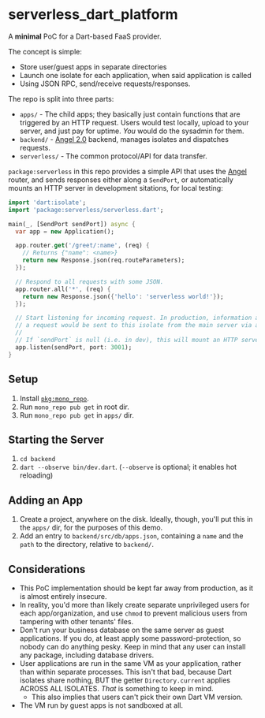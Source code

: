 # serverless_dart_platform
A **minimal** PoC for a Dart-based FaaS provider.

The concept is simple:
* Store user/guest apps in separate directories
* Launch one isolate for each application, when said application is called
* Using JSON RPC, send/receive requests/responses.

The repo is split into three parts:
* `apps/` - The child apps; they basically just contain functions that are triggered
by an HTTP request. Users would test locally, upload to your server, and just pay for
uptime. *You* would do the sysadmin for them.
* `backend/` - [Angel 2.0](https://angel-dart.github.io) backend, manages isolates and dispatches requests.
* `serverless/` - The common protocol/API for data transfer.

`package:serverless` in this repo provides a simple API that uses the
[Angel](https://angel-dart.github.io) router, and sends responses either along a `SendPort`, or automatically
mounts an HTTP server in development sitations, for local testing:

```dart
import 'dart:isolate';
import 'package:serverless/serverless.dart';

main(_, [SendPort sendPort]) async {
  var app = new Application();

  app.router.get('/greet/:name', (req) {
    // Returns {"name": <name>}
    return new Response.json(req.routeParameters);
  });

  // Respond to all requests with some JSON.
  app.router.all('*', (req) {
    return new Response.json({'hello': 'serverless world!'});
  });

  // Start listening for incoming request. In production, information about
  // a request would be sent to this isolate from the main server via a SendPort.
  //
  // If `sendPort` is null (i.e. in dev), this will mount an HTTP server instead.
  app.listen(sendPort, port: 3001);
}
```

## Setup
1. Install [`pkg:mono_repo`](https://github.com/dart-lang/mono_repo).
2. Run `mono_repo pub get` in root dir.
3. Run `mono_repo pub get` in `apps/` dir.

## Starting the Server
1. `cd backend`
2. `dart --observe bin/dev.dart`. (`--observe` is optional; it enables hot reloading)

## Adding an App
1. Create a project, anywhere on the disk. Ideally, though, you'll
put this in the `apps/` dir, for the purposes of this demo.
2. Add an entry to `backend/src/db/apps.json`, containing a `name` and the `path` to the directory, relative to `backend/`.

## Considerations
* This PoC implementation should be kept far away from production, as
it is almost entirely insecure.
* In reality, you'd more than likely create separate unprivileged users
for each app/organization, and use `chmod` to prevent malicious users from tampering
with other tenants' files.
* Don't run your business database on the same server as guest applications. If you do,
at least apply some password-protection, so nobody can do anything pesky. Keep in mind
that any user can install any package, including database drivers.
* User applications are run in the same VM as your application, rather than within
separate processes. This isn't that bad, because Dart isolates share nothing, BUT
the getter `Directory.current` applies ACROSS ALL ISOLATES. *That* is something
to keep in mind.
    * This also implies that users can't pick their own Dart VM version.
* The VM run by guest apps is not sandboxed at all.